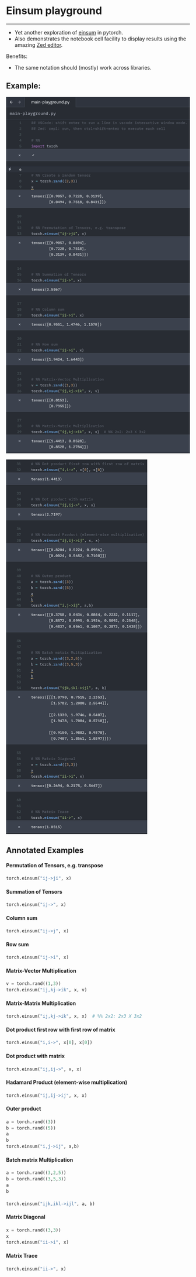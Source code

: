 #  Einsum playground
---

- Yet another exploration of [einsum](https://pytorch.org/docs/stable/generated/torch.einsum.html) in pytorch.
- Also demonstrates the notebook cell facility to display results using the amazing [Zed editor](https://github.com/zed-industries/zed?tab=readme-ov-file#zed).


Benefits:
- The same notation should (mostly) work across libraries.





## Example:

![einsum-1.png](png/einsum-1.png)

![einsum-2.png](png/einsum-2.png)


## Annotated Examples


#### Permutation of Tensors, e.g. transpose
```python
torch.einsum("ij->ji", x)
```

#### Summation of Tensors
```python
torch.einsum("ij->", x)
```

#### Column sum
```python
torch.einsum("ij->j", x)
```

#### Row sum
```python
torch.einsum("ij->i", x)
```


#### Matrix-Vector Multiplication
```python
v = torch.rand((1,3))
torch.einsum("ij,kj->ik", x, v)
```


#### Matrix-Matrix Multiplication
```python
torch.einsum("ij,kj->ik", x, x)  # %% 2x2: 2x3 X 3x2
```


#### Dot product first row with first row of matrix
```python
torch.einsum("i,i->", x[0], x[0])
```


#### Dot product with matrix
```python
torch.einsum("ij,ij->", x, x)
```

#### Hadamard Product (element-wise multiplication)
```python
torch.einsum("ij,ij->ij", x, x)
```

#### Outer product
```python
a = torch.rand((3))
b = torch.rand((5))
a
b
torch.einsum("i,j->ij", a,b)
```

#### Batch matrix Multiplication
```python
a = torch.rand((3,2,5))
b = torch.rand((3,5,3))
a
b

torch.einsum("ijk,ikl->ijl", a, b)
```


#### Matrix Diagonal
```python
x = torch.rand((3,3))
x
torch.einsum("ii->i", x)
```

#### Matrix Trace
```python
torch.einsum("ii->", x)
```
